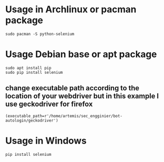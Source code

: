 # Usage in Archlinux or pacman package
```
sudo pacman -S python-selenium 
```

# Usage Debian base or apt package
```
sudo apt install pip
sudo pip install selenium
```

## change executable path according to the location of your webdriver but in this example I use geckodriver for firefox

```
(executable_path=r'/home/artemis/sec_engginier/bot-autologin/geckodriver')
```

# Usage in Windows 
```
pip install selenium
```








